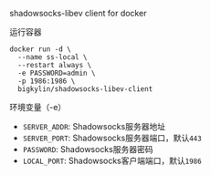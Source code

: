 
shadowsocks-libev client for docker

运行容器
```
docker run -d \
  --name ss-local \
  --restart always \
  -e PASSWORD=admin \
  -p 1986:1986 \
  bigkylin/shadowsocks-libev-client
```
环境变量（-e）
- `SERVER_ADDR`: Shadowsocks服务器地址
- `SERVER_PORT`: Shadowsocks服务器端口，默认`443`
- `PASSWORD`: Shadowsocks服务器密码
- `LOCAL_PORT`: Shadowsocks客户端端口，默认`1986`
